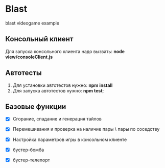 # Blast
blast videogame example

## Консольный клиент
Для запуска консольного клиента надо вызвать: 
 **node view/consoleClient.js**

## Автотесты
1. Для установки автотестов нужно: **npm install**
2. Для запуска автотестов нужно: **npm test**;

## Базовые функции
- [x] Сгорание, спадание и генерация тайлов
- [x] Перемешивания и проверка на наличие пары \ пары по соседству
- [x] Настройка параметров игры в консольном клиенте
- [x] бустер-бомба
- [x] бустер-телепорт

